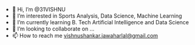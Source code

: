 - 👋 Hi, I’m @31VISHNU
- 👀 I’m interested in Sports Analysis, Data Science, Machine Learning
- 🌱 I’m currently learning B. Tech Artificial Intelligence and Data Science
- 💞️ I’m looking to collaborate on ...
- 📫 How to reach me vishnushankar.jawaharlal@gmail.com

<!---
31VISHNU/31VISHNU is a ✨ special ✨ repository because its `README.md` (this file) appears on your GitHub profile.
You can click the Preview link to take a look at your changes.
--->
